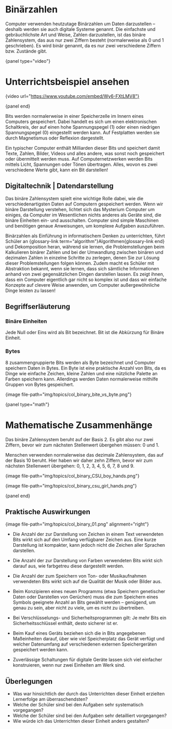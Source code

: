 # Binärzahlen

Computer verwenden heutzutage Binärzahlen um Daten darzustellen – deshalb werden sie auch digitale Systeme genannt. Die einfachste und gebräuchlichste Art und Weise, Zahlen darzustellen, ist das binäre Zahlensystem, das aus nur zwei Ziffern besteht (normalerweise als 0 und 1 geschrieben). Es wird binär genannt, da es nur zwei verschiedene Ziffern bzw. Zustände gibt.

{panel type="video"}

# Unterrichtsbeispiel ansehen

{video url="https://www.youtube.com/embed/Wy6-FXtLMV8"}

{panel end}

Bits werden normalerweise in einer Speicherzelle im Innern eines Computers gespeichert. Dabei handelt es sich um einen elektronischen Schaltkreis, der auf einen hohe Spannungspegel (1) oder einen niedrigen Spannungspegel (0) eingestellt werden kann. Auf Festplatten werden sie durch Magnetismus oder Reflexion dargestellt.

Ein typischer Computer enthält Milliarden dieser Bits und speichert damit Texte, Zahlen, Bilder, Videos und alles andere, was sonst noch gespeichert oder übermittelt werden muss. Auf Computernetzwerken werden Bits mittels Licht, Spannungen oder Tönen übertragen. Alles, wovon es zwei verschiedene Werte gibt, kann ein Bit darstellen!

## Digitaltechnik | Datendarstellung

Das binäre Zahlensystem spielt eine wichtige Rolle dabei, wie die verschiedenartigsten Daten auf Computern gespeichert werden. Wenn wir binäre Darstellung verstehen, lichtet sich das Mysterium Computer um einiges, da Computer im Wesentlichen nichts anderes als Geräte sind, die binäre Einheiten ein- und ausschalten. Computer sind simple Maschinen und benötigen genaue Anweisungen, um komplexe Aufgaben auszuführen.

Binärzahlen als Einführung in informatischem Denken zu unterrichten, führt Schüler an {glossary-link term="algorithm"}Algorithmen{glossary-link end} und Dekomposition heran, während sie lernen, die Problemstellungen beim Kalkulieren binärer Zahlen und bei der Umwandlung zwischen binären und dezimalen Zahlen in einzelne Schritte zu zerlegen, denen Sie zur Lösung dieser Problemstellungen folgen können. Zudem macht es Schüler mit Abstraktion bekannt, wenn sie lernen, dass sich sämtliche Informationen anhand von zwei gegensätzlichen Dingen darstellen lassen. Es zeigt ihnen, dass ein Computer eigentlich gar nicht so komplex ist und dass wir einfache Konzepte auf clevere Weise anwenden, um Computer außergewöhnliche Dinge leisten zu lassen!

## Begriffserläuterung

### Binäre Einheiten

Jede Null oder Eins wird als Bit bezeichnet. Bit ist die Abkürzung für Binäre Einheit.

### Bytes

8 zusammengruppierte Bits werden als Byte bezeichnet und Computer speichern Daten in Bytes. Ein Byte ist eine praktische Anzahl von Bits, da es Dinge wie einfache Zeichen, kleine Zahlen und eine nützliche Palette an Farben speichern kann. Allerdings werden Daten normalerweise mithilfe Gruppen von Bytes gespeichert.

{image file-path="img/topics/col_binary_bite_vs_byte.png"}

{panel type="math"}

# Mathematische Zusammenhänge

Das binäre Zahlensystem beruht auf der Basis 2. Es gibt also nur zwei Ziffern, bevor wir zum nächsten Stellenwert übergehen müssen: 0 und 1.

Menschen verwenden normalerweise das dezimale Zahlensystem, das auf der Basis 10 beruht. Hier haben wir daher zehn Ziffern, bevor wir zum nächsten Stellenwert übergehen: 0, 1, 2, 3, 4, 5, 6, 7, 8 und 9.

{image file-path="img/topics/col_binary_CSU_boy_hands.png"}

{image file-path="img/topics/col_binary_csu_girl_hands.png"}

{panel end}

## Praktische Auswirkungen

{image file-path="img/topics/col_binary_01.png" alignment="right"}

- Die Anzahl der zur Darstellung von Zeichen in einem Text verwendeten Bits wirkt sich auf den Umfang verfügbarer Zeichen aus. Eine kurze Darstellung ist kompakter, kann jedoch nicht die Zeichen aller Sprachen darstellen.

- Die Anzahl der zur Darstellung von Farben verwendeten Bits wirkt sich darauf aus, wie farbgetreu diese dargestellt werden.

- Die Anzahl der zum Speichern von Ton- oder Musikaufnahmen verwendeten Bits wirkt sich auf die Qualität der Musik oder Bilder aus.

- Beim Konzipieren eines neuen Programms (etwa Speichern genetischer Daten oder Darstellen von Gerüchen) muss die zum Speichern eines Symbols geeignete Anzahl an Bits gewählt werden – genügend, um genau zu sein, aber nicht zu viele, um es nicht zu übertreiben.

- Bei Verschlüsselungs- und Sicherheitsprogrammen gilt: Je mehr Bits ein Sicherheitsschlüssel enthält, desto sicherer ist er.

- Beim Kauf eines Geräts beziehen sich die in Bits angegebenen Maßeinheiten darauf, über wie viel Speicherplatz das Gerät verfügt und welcher Datenumfang auf verschiedenen externen Speichergeräten gespeichert werden kann.

- Zuverlässige Schaltungen für digitale Geräte lassen sich viel einfacher konstruieren, wenn nur zwei Einheiten am Werk sind.

## Überlegungen

- Was war hinsichtlich der durch das Unterrichten dieser Einheit erzielten Lernerfolge am überraschendsten?
- Welche der Schüler sind bei den Aufgaben sehr systematisch vorgegangen?
- Welche der Schüler sind bei den Aufgaben sehr detailliert vorgegangen?
- Wie würde ich das Unterrichten dieser Einheit anders gestalten?